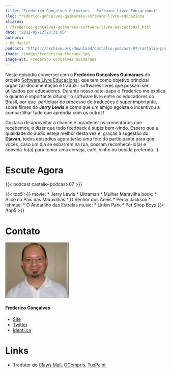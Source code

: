 ```yaml
---
title: "Frederico Gonçalves Guimaraes - Software Livre Educacional"
slug: frederico-goncalves-guimaraes-software-livre-educaciona
aliases:
- /frederico-goncalves-guimaraes-software-livre-educacional.html
date: "2011-05-12T23:31:00"
authors:
- Og Maciel
podcast: "https://archive.org/download/castalio-podcast-07/castalio-podcast-07.mp3"
image: /images/fredericoguimaraes.jpg
image-alt: Frederico Gonçalves Guimaraes
---
```


Neste episódio conversei com o **Frederico Gonçalves Guimaraes** do
projeto [Software Livre Educacional](http://sleducacional.org/), que
tem como objetivo principal organizar documentação e traduzir softwares
livres que possam ser utilizados por educadores. Durante nosso bate-papo
o Frederico me explica o quanto é importante difundir o software livre
entre os educadores do Brasil, por que  participar do processo de
traduções é super importante, sobre filmes do **Jerry Lewis** e como que
um amigo egoísta o incentivou a compartilhar tudo que aprendia com os
outros!

Gostaria de aproveitar a chance e agradecer os comentários que
recebemos, e dizer que todo feedback é super bem-vindo. Espero que a
qualidade do áudio esteja melhor desta vez e, graças à sugestão do
**Djavan**, todos episódios agora terão uma foto do participante para
que vocês, caso um dia se esbarrem na rua, possam reconhecê-lo(a) e
convidá-lo(a) para tomar uma cerveja, café, vinho ou bebida preferida.
:)

# Escute Agora

{{< podcast castalio-podcast-07 >}}

{{< top5 >}}
movie:
    * Jerry Lewis
    * Ultraman
    * Mulher Maravilha
book:
    * Alice no País das Maravilhas
    * O Senhor dos Anéis
    * Percy Jackson
    * Ishmael
    * O Andarilho das Estrelas
music:
    * Linkin Park
    * Pet Shop Boys
{{< /top5 >}}

# Contato

<div class="row">
    <div class="col-md-6">
        <p>
        <div class="media">
        <div class="media-left">
            <img class="media-object rounded-circle img-thumbnail" src="/images/fredericoguimaraes.jpg" alt="Frederico Gonçalves" width="200px">
        </div>
        <div class="media-body">
            <h4 class="media-heading">Frederico Gonçalves</h4>
            <ul class="list-unstyled">
                <li><i class="bi bi-globe"></i> <a href="https://teia.bio.br">Site</a></li>
                <li><i class="bi bi-twitter"></i> <a href="https://twitter.com/aracnus">Twitter</a></li>
                <li><i class="bi bi-twitter"></i> <a href="https://identi.ca/aracnus">Identi.ca</a></li>
            </ul>
        </div>
        </div>
        </p>
    </div>
</div>

# Links

-   Tradutor do [Claws Mail](http://claws-mail.org),
    [GCompris](http://gcompris.net), [TuxPaint](http://tuxpaint.org)
